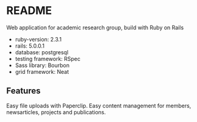 # README

Web application for academic research group, build with Ruby on Rails

* ruby-version: 2.3.1
* rails: 5.0.0.1
* database: postgresql
* testing framework: RSpec
* Sass library: Bourbon
* grid framework: Neat 

## Features

Easy file uploads with Paperclip. Easy content management for members,
newsarticles, projects and publications.
